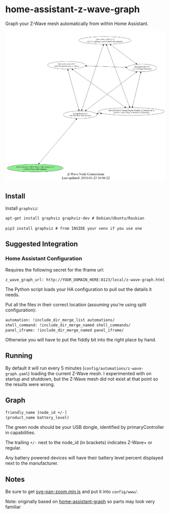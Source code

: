 # home-assistant-z-wave-graph

Graph your Z-Wave mesh automatically from within Home Assistant.

![Graph](z-wave-graph-sample.png)

## Install
Install `graphviz`:
```
apt-get install graphviz graphviz-dev # Debian/Ubuntu/Rasbian

pip3 install graphviz # from INSIDE your venv if you use one
```

## Suggested Integration

### Home Assistant Configuration

Requires the following secret for the iframe url:
```
z_wave_graph_url: http://YOUR_DOMAIN_HERE:8123/local/z-wave-graph.html
```
The Python script loads your HA configuration to pull out the details it needs.

Put all the files in their correct location (assuming you're using split configuration):
```
automation: !include_dir_merge_list automations/
shell_command: !include_dir_merge_named shell_commands/
panel_iframe: !include_dir_merge_named panel_iframe/
```

Otherwise you will have to put the fiddly bit into the right place by hand.

## Running

By default it will run every 5 minutes (`config/automations/z-wave-graph.yaml`) loading the current Z-Wave mesh. I experimented with on startup and shutdown, but the Z-Wave mesh did not exist at that point so the results were wrong.

## Graph

```
friendly_name [node_id +/-]
(product_name battery_level)
```

The green node should be your USB dongle, identified by primaryController in capabilities.

The trailing `+/-` next to the node_id (in brackets) indicates Z-Wave+ or regular.

Any battery powered devices will have their battery level percent displayed next to the manufacturer. 

## Notes

Be sure to get [svg-pan-zoom.min.js](https://github.com/ariutta/svg-pan-zoom) and put it into `config/www/`.

Note: originally based on [home-assistant-graph](https://github.com/happyleavesaoc/home-assistant-graph) so parts may look very familiar
